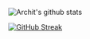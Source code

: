 
![Archit's github stats](https://github-readme-stats.vercel.app/api?username=archit0)


[![GitHub Streak](https://github-readme-streak-stats.herokuapp.com/?user=archit0&theme=tokyonight)](https://github.com/DenverCoder1/github-readme-streak-stats)


